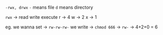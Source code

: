 
`-rwx, drwx`
`-` means file 
`d` means directory

`rwx`   ->  read write execute 
r    -> 4
w   -> 2
x    -> 1

eg. we wanna set ->  `rw-rw-rw-` 
we write  ->  `chmod 666`  ->  `rw-`  -> 4+2+0 = 6
